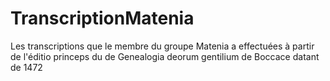 # TranscriptionMatenia
Les transcriptions que le membre du groupe Matenia a effectuées à partir de l'éditio princeps du de Genealogia deorum gentilium de Boccace datant de 1472
